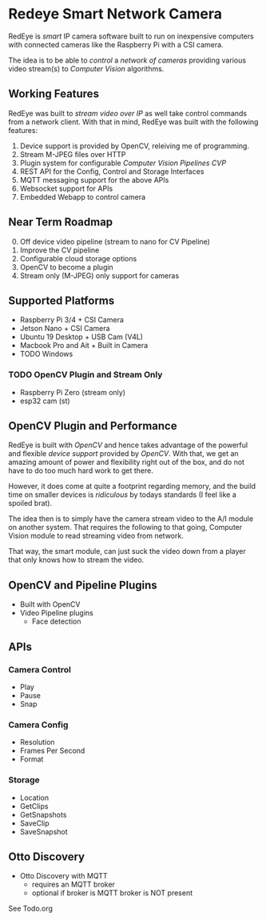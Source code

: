 # Redeye Smart Network Camera

RedEye is *smart* IP camera software built to run on inexpensive
computers with connected cameras like the Raspberry Pi with a CSI
camera. 

The idea is to be able to *control* a *network of cameras* providing
various video stream(s) to _Computer Vision_ algorithms.

## Working Features

RedEye was built to _stream video over IP_ as well take control
commands from a network client. With that in mind, RedEye was built
with the following features:

1. Device support is provided by OpenCV, releiving me of programming. 
2. Stream M-JPEG files over HTTP
7. Plugin system for configurable *Computer Vision Pipelines CVP*
3. REST API for the Config, Control and Storage Interfaces
4. MQTT messaging support for the above APIs
5. Websocket support for APIs
6. Embedded Webapp to control camera

## Near Term Roadmap

0. Off device video pipeline (stream to nano for CV Pipeline)
4. Improve the CV pipeline
1. Configurable cloud storage options
2. OpenCV to become a plugin
4. Stream only (M-JPEG) only support for cameras

## Supported Platforms

+ Raspberry Pi 3/4 + CSI Camera
+ Jetson Nano + CSI Camera
+ Ubuntu 19 Desktop + USB Cam (V4L)
+ Macbook Pro and Ait + Built in Camera
+ TODO Windows

### TODO OpenCV Plugin and Stream Only

+ Raspberry Pi Zero (stream only)
+ esp32 cam (st)

## OpenCV Plugin and Performance

RedEye is built with _OpenCV_ and hence takes advantage of the
powerful and flexible _device support_ provided by _OpenCV_. With
that, we get an amazing amount of power and flexibility right out of
the box, and do not have to do too much hard work to get there.

However, it does come at quite a footprint regarding memory, and the
build time on smaller devices is _ridiculous_ by todays standards (I
feel like a spoiled brat).

The idea then is to simply have the camera stream video to the A/I
module on another system. That requires the following to that going, 
Computer Vision module to read streaming video from network. 

That way, the smart module, can just suck the video down from a player
that only knows how to stream the video.


## OpenCV and Pipeline Plugins

+ Built with OpenCV
+ Video Pipeline plugins
  + Face detection

## APIs

### Camera Control

- Play
- Pause 
- Snap

### Camera Config

- Resolution
- Frames Per Second
- Format

### Storage

- Location
- GetClips
- GetSnapshots
- SaveClip
- SaveSnapshot

## Otto Discovery

+ Otto Discovery with MQTT
  + requires an MQTT broker
  + optional if broker is MQTT broker is NOT present


See Todo.org
